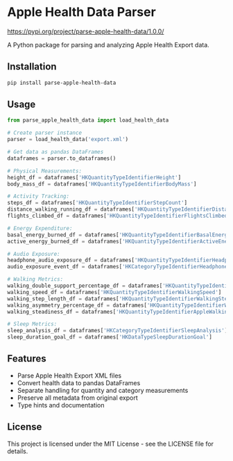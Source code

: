 # Apple Health Data Parser

https://pypi.org/project/parse-apple-health-data/1.0.0/

A Python package for parsing and analyzing Apple Health Export data.

## Installation

```bash
pip install parse-apple-health-data
```

## Usage

```python
from parse_apple_health_data import load_health_data

# Create parser instance
parser = load_health_data('export.xml')

# Get data as pandas DataFrames
dataframes = parser.to_dataframes()

# Physical Measurements:
height_df = dataframes['HKQuantityTypeIdentifierHeight']
body_mass_df = dataframes['HKQuantityTypeIdentifierBodyMass']

# Activity Tracking:
steps_df = dataframes['HKQuantityTypeIdentifierStepCount']
distance_walking_running_df = dataframes['HKQuantityTypeIdentifierDistanceWalkingRunning']
flights_climbed_df = dataframes['HKQuantityTypeIdentifierFlightsClimbed']

# Energy Expenditure:
basal_energy_burned_df = dataframes['HKQuantityTypeIdentifierBasalEnergyBurned']
active_energy_burned_df = dataframes['HKQuantityTypeIdentifierActiveEnergyBurned']

# Audio Exposure:
headphone_audio_exposure_df = dataframes['HKQuantityTypeIdentifierHeadphoneAudioExposure']
audio_exposure_event_df = dataframes['HKCategoryTypeIdentifierHeadphoneAudioExposureEvent']

# Walking Metrics:
walking_double_support_percentage_df = dataframes['HKQuantityTypeIdentifierWalkingDoubleSupportPercentage']
walking_speed_df = dataframes['HKQuantityTypeIdentifierWalkingSpeed']
walking_step_length_df = dataframes['HKQuantityTypeIdentifierWalkingStepLength']
walking_asymmetry_percentage_df = dataframes['HKQuantityTypeIdentifierWalkingAsymmetryPercentage']
walking_steadiness_df = dataframes['HKQuantityTypeIdentifierAppleWalkingSteadiness']

# Sleep Metrics:
sleep_analysis_df = dataframes['HKCategoryTypeIdentifierSleepAnalysis']
sleep_duration_goal_df = dataframes['HKDataTypeSleepDurationGoal']
```

## Features

- Parse Apple Health Export XML files
- Convert health data to pandas DataFrames
- Separate handling for quantity and category measurements
- Preserve all metadata from original export
- Type hints and documentation

## License

This project is licensed under the MIT License - see the LICENSE file for details.
